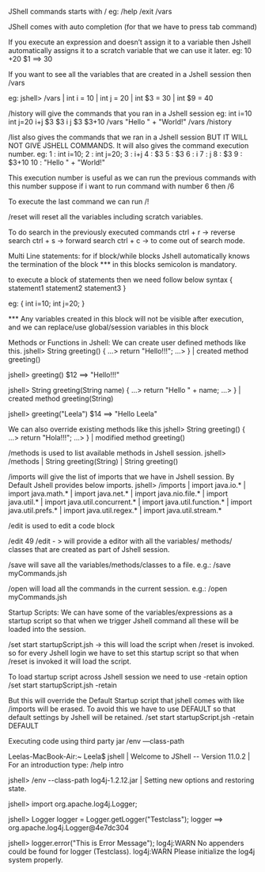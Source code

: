 JShell commands starts with /
eg: /help
    /exit
    /vars

JShell comes with auto completion (for that we have to press tab command)

If you execute an expression and doesn’t assign it to a variable then Jshell automatically  assigns it to a scratch variable that we can use it later.
eg: 10 +20
$1 ==> 30

If you want to see all the variables that are created in a  Jshell session then 
/vars

eg:
jshell> /vars
|    int i = 10
|    int j = 20
|    int $3 = 30
|    int $9 = 40


/history will give the commands that you ran in a Jshell session
eg:
int i=10
int j=20
i+j
$3
$3
i
j
$3
$3+10
/vars
"Hello " + "World!"
/vars
/history



/list also gives the commands that we ran in a Jshell session BUT IT WILL NOT GIVE JSHELL COMMANDS.
It will also gives the command execution number.
eg:
1 : int i=10;
   2 : int j=20;
   3 : i+j
   4 : $3
   5 : $3
   6 : i
   7 : j
   8 : $3
   9 : $3+10
  10 : "Hello " + "World!"


This execution number is useful as we can run the previous commands with this number suppose if i want to run command with number 6 then 
/6


To execute the last command we can run
/!


/reset will reset all the variables including scratch variables.


To do search in the previously executed commands
ctrl + r -> reverse search
ctrl + s -> forward search
ctrl + c -> to come out of search mode.

Multi Line statements:
for if block/while blocks Jshell automatically knows the termination of the block
*** in this blocks semicolon is mandatory.

to execute a block of statements then we need follow below syntax
{
 statement1
 statement2
 statement3
}

eg: 
{
 int i=10;
 int j=20;
}

*** Any variables created in this block will not be visible after execution, and we can replace/use global/session variables in this block

Methods or Functions in Jshell:
We can create user defined methods like this.
jshell> String greeting() {
   ...> return "Hello!!!";
   ...> }
|  created method greeting()

jshell> greeting()
$12 ==> "Hello!!!"

jshell> String greeting(String name) {
   ...> return "Hello " + name;
   ...> }
|  created method greeting(String)

jshell> greeting("Leela")
$14 ==> "Hello Leela"

We can also override existing methods like this
jshell> String greeting() {
   ...> return "Hola!!!";
   ...> }
|  modified method greeting()

/methods is used to list available methods in Jshell session.
jshell> /methods
|    String greeting(String)
|    String greeting()


/imports will give the list of imports that we have in Jshell session.
By Default Jshell provides below imports.
jshell> /imports
|    import java.io.*
|    import java.math.*
|    import java.net.*
|    import java.nio.file.*
|    import java.util.*
|    import java.util.concurrent.*
|    import java.util.function.*
|    import java.util.prefs.*
|    import java.util.regex.*
|    import java.util.stream.*


/edit is used to edit a code block 

/edit 49 
/edit - > will provide a editor with all the variables/ methods/ classes that are created as part of Jshell session.


/save will save all the variables/methods/classes to a file.
e.g.: /save myCommands.jsh

/open will load all the commands in the current session.
e.g.: /open myCommands.jsh


Startup Scripts:
We can have some of the variables/expressions as a startup script so that when we trigger Jshell command all these will be loaded into the session.

/set start startupScript.jsh -> this will load the script when /reset is invoked.
so for every Jshell login we have to set this startup script so that when /reset is invoked it will load the script.


To load startup script across Jshell session we need to use -retain option
/set start startupScript.jsh -retain

But this will override the Default Startup script that jshell comes with 
like /imports will be erased.
To avoid this we have to use DEFAULT so that default settings by Jshell will be retained.
/set start startupScript.jsh -retain DEFAULT



Executing code using third party jar
/env —class-path <path-to-jar-file>

Leelas-MacBook-Air:~ Leela$ jshell
|  Welcome to JShell -- Version 11.0.2
|  For an introduction type: /help intro

jshell> /env --class-path log4j-1.2.12.jar
|  Setting new options and restoring state.

jshell> import org.apache.log4j.Logger;

jshell> Logger logger = Logger.getLogger("Testclass");
logger ==> org.apache.log4j.Logger@4e7dc304

jshell> logger.error("This is Error Message");
log4j:WARN No appenders could be found for logger (Testclass).
log4j:WARN Please initialize the log4j system properly.
